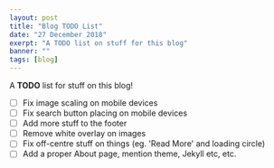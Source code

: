 ```yaml
---
layout: post
title: "Blog TODO List"
date: "27 December 2018"
exerpt: "A TODO list on stuff for this blog"
banner: ""
tags: [blog]
---
```


A **TODO** list for stuff on this blog!

- [ ] Fix image scaling on mobile devices
- [ ] Fix search button placing on mobile devices
- [ ] Add more stuff to the footer
- [ ] Remove white overlay on images
- [ ] Fix off-centre stuff on things (eg. 'Read More' and loading circle)
- [ ] Add a proper About page, mention theme, Jekyll etc, etc.
